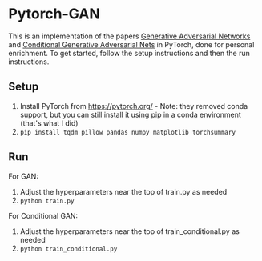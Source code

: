 # Pytorch-GAN

This is an implementation of the papers [Generative Adversarial Networks](https://arxiv.org/abs/1406.2661) and [Conditional Generative Adversarial Nets](https://arxiv.org/abs/1411.1784) in PyTorch, done for personal enrichment. To get started, follow the setup instructions and then the run instructions.

## Setup
1. Install PyTorch from https://pytorch.org/ - Note: they removed conda support, but you can still install it using pip in a conda environment (that's what I did)
2. `pip install tqdm pillow pandas numpy matplotlib torchsummary`

## Run
For GAN:
1. Adjust the hyperparameters near the top of train.py as needed
2. `python train.py`

For Conditional GAN:
1. Adjust the hyperparameters near the top of train_conditional.py as needed
2. `python train_conditional.py`